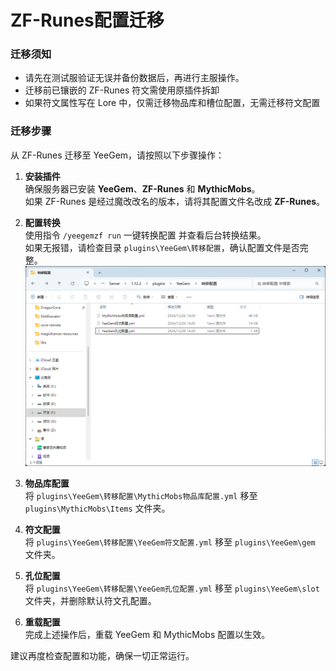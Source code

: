 # ZF-Runes配置迁移

### **迁移须知**
- 请先在测试服验证无误并备份数据后，再进行主服操作。  
- 迁移前已镶嵌的 ZF-Runes 符文需使用原插件拆卸
- 如果符文属性写在 Lore 中，仅需迁移物品库和槽位配置，无需迁移符文配置

### **迁移步骤**

从 ZF-Runes 迁移至 YeeGem，请按照以下步骤操作：

1. **安装插件**  
   确保服务器已安装 **YeeGem**、**ZF-Runes** 和 **MythicMobs**。  
   如果 ZF-Runes 是经过魔改改名的版本，请将其配置文件名改成 **ZF-Runes**。

2. **配置转换**  
   使用指令 `/yeegemzf run` 一键转换配置 并查看后台转换结果。  
   如果无报错，请检查目录 `plugins\YeeGem\转移配置`，确认配置文件是否完整。
   ![img.png](img.png)

3. **物品库配置**  
   将 `plugins\YeeGem\转移配置\MythicMobs物品库配置.yml` 移至 `plugins\MythicMobs\Items` 文件夹。

4. **符文配置**  
   将 `plugins\YeeGem\转移配置\YeeGem符文配置.yml` 移至 `plugins\YeeGem\gem` 文件夹。

5. **孔位配置**  
   将 `plugins\YeeGem\转移配置\YeeGem孔位配置.yml` 移至 `plugins\YeeGem\slot` 文件夹，并删除默认符文孔配置。

6. **重载配置**  
   完成上述操作后，重载 YeeGem 和 MythicMobs 配置以生效。


建议再度检查配置和功能，确保一切正常运行。
